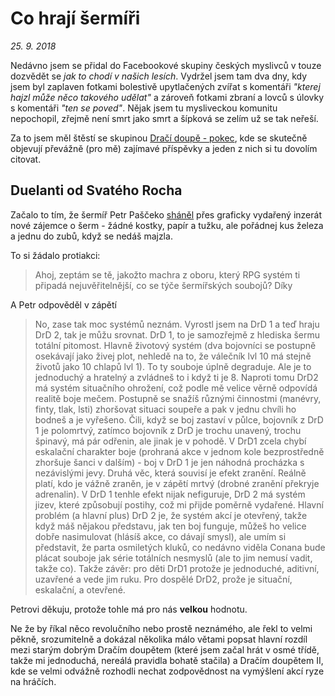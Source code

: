 # Co hrají šermíři

*25. 9. 2018*

Nedávno jsem se přidal do Facebookové skupiny českých myslivců v touze dozvědět se *jak to chodí v našich lesích*. Vydržel jsem tam dva dny, kdy jsem byl zaplaven fotkami bolestivě upytlačených zvířat s komentáři *"kterej hajzl může něco takového udělat"* a zároveň fotkami zbraní a lovců s úlovky s komentáři *"ten se poved"*. Nějak jsem tu mysliveckou komunitu nepochopil, zřejmě není smrt jako smrt a šípková se zelím už se tak neřeší.

Za to jsem měl štěstí se skupinou [Dračí doupě - pokec](https://www.facebook.com/search/top/?q=Dra%C4%8D%C3%AD%20doup%C4%9B%20-%20pokec), kde se skutečně objevují převážně (pro mě) zajímavé příspěvky a jeden z nich si tu dovolím citovat.

## Duelanti od Svatého Rocha

Začalo to tím, že šermíř Petr Paščeko [sháněl](https://www.facebook.com/groups/624117224397829/permalink/1632006010275607/) přes graficky vydařený inzerát nové zájemce o šerm - žádné kostky, papír a tužku, ale pořádnej kus železa a jednu do zubů, když se nedáš majzla.

To si žádalo protiakci:
>  Ahoj, zeptám se tě, jakožto machra z oboru, který RPG systém ti připadá nejuvěřitelnější, co se týče šermířských soubojů? Díky

A Petr odpověděl v zápětí

> No, zase tak moc systémů neznám. Vyrostl jsem na DrD 1 a teď hraju DrD 2, tak je můžu srovnat.
DrD 1, to je samozřejmě z hlediska šermu totální pitomost. Hlavně životový systém (dva bojovníci se postupně osekávají jako živej plot, nehledě na to, že válečník lvl 10 má stejně životů jako 10 chlapů lvl 1). To ty souboje úplně degraduje. Ale je to jednoduchý a hratelný a zvládneš to i když ti je 8.
Naproti tomu DrD2 má systém situačního ohrožení, což podle mě velice věrně odpovídá realitě boje mečem. Postupně se snažíš různými činnostmi (manévry, finty, tlak, lsti) zhoršovat situaci soupeře a pak v jednu chvíli ho bodneš a je vyřešeno.
Čili, když se boj zastaví v půlce, bojovník z DrD 1 je polomrtvý, zatímco bojovník z DrD je trochu unavený, trochu špinavý, má pár odřenin, ale jinak je v pohodě.
V DrD1 zcela chybí eskalační charakter boje (prohraná akce v jednom kole bezprostředně zhoršuje šanci v dalším) - boj v DrD 1 je jen náhodná procházka s nezávislými jevy.
Druhá věc, která souvisí je efekt zranění. Reálně platí, kdo je vážně zraněn, je v zápětí mrtvý (drobné zranění překryje adrenalin). V DrD 1 tenhle efekt nijak nefiguruje, DrD 2 má systém jizev, které způsobují postihy, což mi přijde poměrně vydařené.
Hlavní problém (a hlavní plus) DrD 2 je, že systém akcí je otevřený, takže když máš nějakou představu, jak ten boj funguje, můžeš ho velice dobře nasimulovat (hlásíš akce, co dávají smysl), ale umím si představit, že parta osmiletých kluků, co nedávno viděla Conana bude plácat souboje jak série totálních nesmyslů (ale to jim nemusí vadit, takže co).
Takže závěr: pro děti DrD1 protože je jednoduché, aditivní, uzavřené a vede jim ruku. Pro dospělé DrD2, prože je situační, eskalační, a otevřené.

Petrovi děkuju, protože tohle má pro nás **velkou** hodnotu.

Ne že by říkal něco revolučního nebo prostě neznámého, ale řekl to velmi pěkně, srozumitelně a dokázal několika málo větami popsat hlavní rozdíl mezi starým dobrým Dračím doupětem (které jsem začal hrát v osmé třídě, takže mi jednoduchá, nereálá pravidla bohatě stačila) a Dračím doupětem II, kde se velmi odvážně rozhodli nechat zodpovědnost na vymýšlení akcí ryze na hráčích.